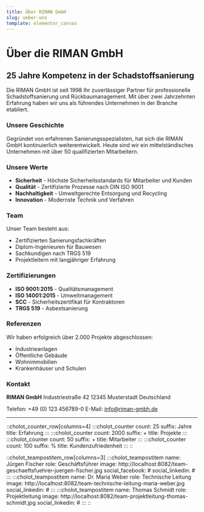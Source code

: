 ```yaml
---
title: Über RIMAN GmbH
slug: ueber-uns
template: elementor_canvas
---
```


# Über die RIMAN GmbH

## 25 Jahre Kompetenz in der Schadstoffsanierung

Die RIMAN GmbH ist seit 1998 Ihr zuverlässiger Partner für professionelle Schadstoffsanierung und Rückbaumanagement. Mit über zwei Jahrzehnten Erfahrung haben wir uns als führendes Unternehmen in der Branche etabliert.

### Unsere Geschichte

Gegründet von erfahrenen Sanierungsspezialisten, hat sich die RIMAN GmbH kontinuierlich weiterentwickelt. Heute sind wir ein mittelständisches Unternehmen mit über 50 qualifizierten Mitarbeitern.

### Unsere Werte

- **Sicherheit** - Höchste Sicherheitsstandards für Mitarbeiter und Kunden
- **Qualität** - Zertifizierte Prozesse nach DIN ISO 9001
- **Nachhaltigkeit** - Umweltgerechte Entsorgung und Recycling
- **Innovation** - Modernste Technik und Verfahren

### Team

Unser Team besteht aus:
- Zertifizierten Sanierungsfachkräften
- Diplom-Ingenieuren für Bauwesen
- Sachkundigen nach TRGS 519
- Projektleitern mit langjähriger Erfahrung

### Zertifizierungen

- **ISO 9001:2015** - Qualitätsmanagement
- **ISO 14001:2015** - Umweltmanagement
- **SCC** - Sicherheitszertifikat für Kontraktoren
- **TRGS 519** - Asbestsanierung

### Referenzen

Wir haben erfolgreich über 2.000 Projekte abgeschlossen:
- Industrieanlagen
- Öffentliche Gebäude
- Wohnimmobilien
- Krankenhäuser und Schulen

### Kontakt

**RIMAN GmbH**
Industriestraße 42
12345 Musterstadt
Deutschland

Telefon: +49 (0) 123 456789-0
E-Mail: info@riman-gmbh.de

---

<!-- Cholot Widget Components -->

::cholot_counter_row[columns=4]
:::cholot_counter
count: 25
suffix: Jahre
title: Erfahrung
:::
:::cholot_counter
count: 2000
suffix: +
title: Projekte
:::
:::cholot_counter
count: 50
suffix: +
title: Mitarbeiter
:::
:::cholot_counter
count: 100
suffix: %
title: Kundenzufriedenheit
:::
::

::cholot_teampostitem_row[columns=3]
:::cholot_teampostitem
name: Jürgen Fischer
role: Geschäftsführer
image: http://localhost:8082/team-geschaeftsfuehrer-juergen-fischer.jpg
social_facebook: #
social_linkedin: #
:::
:::cholot_teampostitem
name: Dr. Maria Weber
role: Technische Leitung
image: http://localhost:8082/team-technische-leitung-maria-weber.jpg
social_linkedin: #
:::
:::cholot_teampostitem
name: Thomas Schmidt
role: Projektleitung
image: http://localhost:8082/team-projektleitung-thomas-schmidt.jpg
social_linkedin: #
:::
::